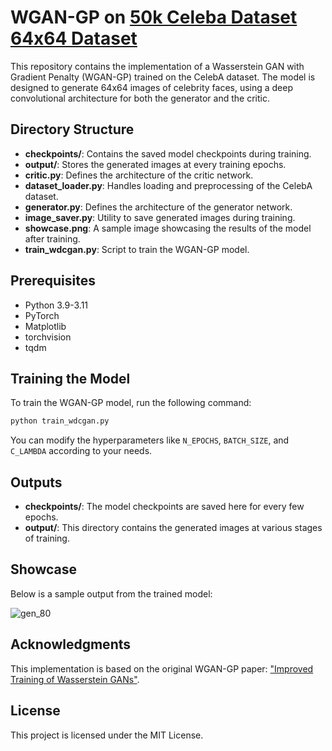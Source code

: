 # WGAN-GP on [50k Celeba Dataset 64x64 Dataset](https://www.kaggle.com/datasets/therealcyberlord/50k-celeba-dataset-64x64)

This repository contains the implementation of a Wasserstein GAN with Gradient Penalty (WGAN-GP) trained on the CelebA dataset. The model is designed to generate 64x64 images of celebrity faces, using a deep convolutional architecture for both the generator and the critic.

## Directory Structure

- **checkpoints/**: Contains the saved model checkpoints during training.
- **output/**: Stores the generated images at every training epochs.
- **critic.py**: Defines the architecture of the critic network.
- **dataset_loader.py**: Handles loading and preprocessing of the CelebA dataset.
- **generator.py**: Defines the architecture of the generator network.
- **image_saver.py**: Utility to save generated images during training.
- **showcase.png**: A sample image showcasing the results of the model after training.
- **train_wdcgan.py**: Script to train the WGAN-GP model.

## Prerequisites

- Python 3.9-3.11
- PyTorch
- Matplotlib
- torchvision
- tqdm

## Training the Model

To train the WGAN-GP model, run the following command:

```bash
python train_wdcgan.py
```

You can modify the hyperparameters like `N_EPOCHS`, `BATCH_SIZE`, and `C_LAMBDA` according to your needs.

## Outputs

- **checkpoints/**: The model checkpoints are saved here for every few epochs.
- **output/**: This directory contains the generated images at various stages of training.

## Showcase

Below is a sample output from the trained model:

![gen_80](https://github.com/user-attachments/assets/716277bc-6861-4cfd-bdf4-1dc7d77221cf)

## Acknowledgments

This implementation is based on the original WGAN-GP paper: ["Improved Training of Wasserstein GANs"](https://arxiv.org/abs/1704.00028).

## License

This project is licensed under the MIT License.
